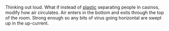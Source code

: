 Thinking out loud. What if instead of <a href="http://scripting.com/images/2020/05/15/poker.png">plastic</a> separating people in casinos, modify how air circulates. Air enters in the bottom and exits through the top of the room. Strong enough so any bits of virus going horizontal are swept up in the up-current. 
